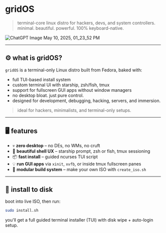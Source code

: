 # gridOS

> terminal-core linux distro for hackers, devs, and system controllers.  
> minimal. beautiful. powerful. 100% keyboard-native.

![ChatGPT Image May 10, 2025, 01_23_52 PM](https://github.com/user-attachments/assets/98eb3d05-1d9a-4534-89bf-c60a2b1e8c66)

---

## ⚙️ what is gridOS?

`gridOS` is a terminal-only Linux distro built from Fedora, baked with:

- full TUI-based install system
- custom terminal UI with starship, zsh/fish, tmux
- support for fullscreen GUI apps without window managers
- no desktop bloat. just pure control.
- designed for development, debugging, hacking, servers, and immersion.

> ideal for hackers, minimalists, and terminal-only setups.

---

## 🖥️ features

- 💀 **zero desktop** – no DEs, no WMs, no cruft
- 🌌 **beautiful shell UX** – starship prompt, zsh or fish, tmux sessioning
- 📦 **fast install** – guided ncurses TUI script
- 💡 **run GUI apps** via `xinit`, `xvfb`, or inside tmux fullscreen panes
- 🧱 **modular build system** – make your own ISO with `create_iso.sh`

---

## 🚀 install to disk

boot into live ISO, then run:

```bash
sudo install.sh
```

you'll get a full guided terminal installer (TUI) with disk wipe + auto-login setup.

